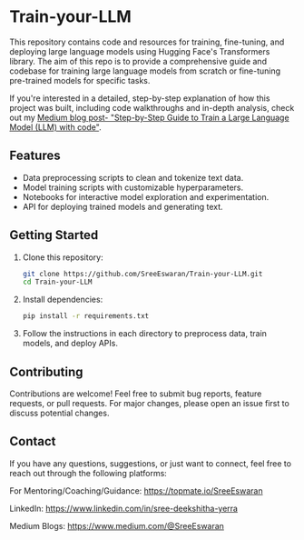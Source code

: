 # Train-your-LLM

This repository contains code and resources for training, fine-tuning, and deploying large language models using Hugging Face's Transformers library. The aim of this repo is to provide a comprehensive guide and codebase for training large language models from scratch or fine-tuning pre-trained models for specific tasks.

If you're interested in a detailed, step-by-step explanation of how this project was built, including code walkthroughs and in-depth analysis, check out my [Medium blog post- "Step-by-Step Guide to Train a Large Language Model (LLM) with code"](https://blog.gopenai.com/step-by-step-guide-to-train-a-large-language-model-llm-with-code-1f536c34694e). 

## Features

- Data preprocessing scripts to clean and tokenize text data.
- Model training scripts with customizable hyperparameters.
- Notebooks for interactive model exploration and experimentation.
- API for deploying trained models and generating text.


## Getting Started

1. Clone this repository:

    ```bash
    git clone https://github.com/SreeEswaran/Train-your-LLM.git
    cd Train-your-LLM
    ```

2. Install dependencies:

    ```bash
    pip install -r requirements.txt
    ```

3. Follow the instructions in each directory to preprocess data, train models, and deploy APIs.

## Contributing

Contributions are welcome! Feel free to submit bug reports, feature requests, or pull requests. For major changes, please open an issue first to discuss potential changes.

## Contact

If you have any questions, suggestions, or just want to connect, feel free to reach out through the following platforms: 

For Mentoring/Coaching/Guidance: https://topmate.io/SreeEswaran 

LinkedIn: https://www.linkedin.com/in/sree-deekshitha-yerra

Medium Blogs: https://www.medium.com/@SreeEswaran
